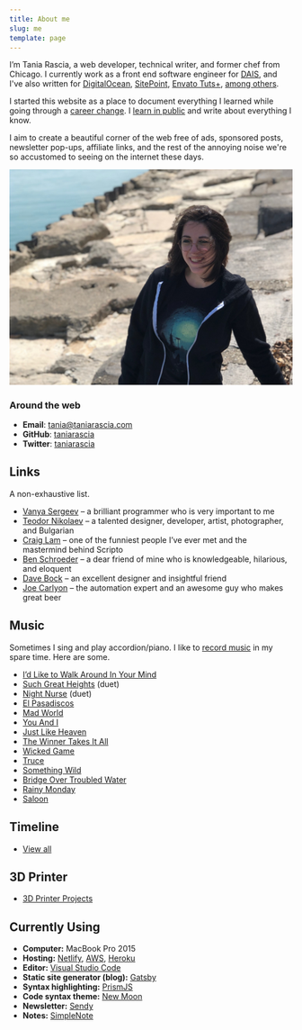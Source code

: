 ```yaml
---
title: About me
slug: me
template: page
---
```


I’m Tania Rascia, a web developer, technical writer, and former chef from Chicago. I currently work as a front end software engineer for [DAIS](https://www.dais.com/), and I've also written for [DigitalOcean](https://www.digitalocean.com/community/users/taniarascia), [SitePoint](https://www.sitepoint.com/author/trascia/), [Envato Tuts+](https://tutsplus.com/authors/tania-rascia), [among others](/publications).

I started this website as a place to document everything I learned while going through a [career change](https://www.taniarascia.com/how-i-made-a-career-change-into-web-development/). I [learn in public](/learn) and write about everything I know.

I aim to create a beautiful corner of the web free of ads, sponsored posts, newsletter pop-ups, affiliate links, and the rest of the annoying noise we're so accustomed to seeing on the internet these days.

![Me](../images/taniafull.jpg)

### Around the web

- **Email**: [tania@taniarascia.com](mailto:tania[AT]taniarascia[DOT]com)
- **GitHub**: [taniarascia](https://github.com/taniarascia)
- **Twitter**: [taniarascia](https://twitter.com/taniarascia)

## Links

A non-exhaustive list.

- [Vanya Sergeev](https://sergeev.io) – a brilliant programmer who is very important to me
- [Teodor Nikolaev](https://teodor.co/) – a talented designer, developer, artist, photographer, and Bulgarian
- [Craig Lam](http://craiglam.com/) – one of the funniest people I’ve ever met and the mastermind behind Scripto
- [Ben Schroeder](https://benschroeder.com/) – a dear friend of mine who is knowledgeable, hilarious, and eloquent
- [Dave Bock](https://dkbock.com/) – an excellent designer and insightful friend
- [Joe Carlyon](http://qualitytesting.tech/) – the automation expert and an awesome guy who makes great beer

## Music

Sometimes I sing and play accordion/piano. I like to [record music](https://soundcloud.com/ivoryandivory) in my spare time. Here are some.

- [I’d Like to Walk Around In Your Mind](https://soundcloud.com/ivoryandivory/id-like-to-walk-around-in-your-mind)
- [Such Great Heights](https://soundcloud.com/john-termaat/such-great-heights) (duet)
- [Night Nurse](https://soundcloud.com/john-termaat/night-nurse) (duet)
- [El Pasadiscos](https://soundcloud.com/ivoryandivory/el-pasadiscos)
- [Mad World](https://soundcloud.com/ivoryandivory/mad-world)
- [You And I](https://soundcloud.com/ivoryandivory/you-and-i)
- [Just Like Heaven](https://soundcloud.com/ivoryandivory/just-like-heaven)
- [The Winner Takes It All](https://soundcloud.com/ivoryandivory/the-winner-takes-it-all)
- [Wicked Game](https://soundcloud.com/ivoryandivory/wicked-game)
- [Truce](https://soundcloud.com/ivoryandivory/truce)
- [Something Wild](https://soundcloud.com/ivoryandivory/something-wild)
- [Bridge Over Troubled Water](https://soundcloud.com/ivoryandivory/bridge-over-troubled-water)
- [Rainy Monday](https://soundcloud.com/ivoryandivory/rainy-monday)
- [Saloon](https://soundcloud.com/ivoryandivory/saloon)

## Timeline

- [View all](/publications)

## 3D Printer

- [3D Printer Projects](https://github.com/taniarascia/3d)

## Currently Using

- **Computer:** MacBook Pro 2015
- **Hosting:** [Netlify](https://netlify.com), [AWS](https://aws.amazon.com), [Heroku](https://heroku.com)
- **Editor:** [Visual Studio Code](https://code.visualstudio.com/)
- **Static site generator (blog):** [Gatsby](https://gatsbyjs.org)
- **Syntax highlighting:** [PrismJS](http://prismjs.com/)
- **Code syntax theme:** [New Moon](https://taniarascia.github.io/new-moon)
- **Newsletter:** [Sendy](https://sendy.co)
- **Notes:** [SimpleNote](https://simplenote.com/)
